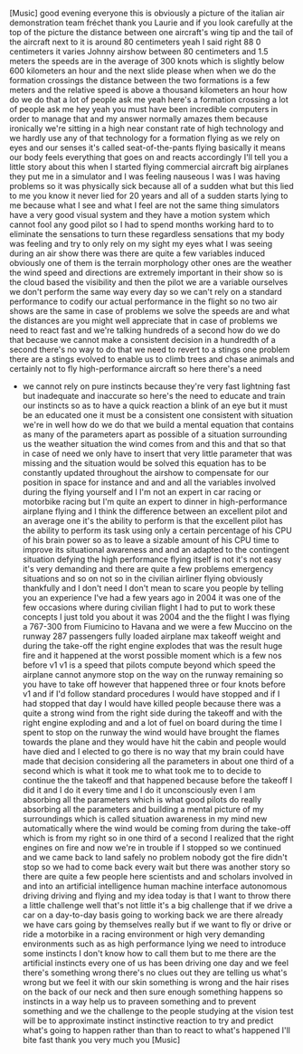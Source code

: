 
[Music]
good evening everyone this is obviously
a picture of the italian air
demonstration team fréchet thank you
Laurie and if you look carefully at the
top of the picture the distance between
one aircraft&#39;s wing tip and the tail of
the aircraft next to it is around 80
centimeters yeah I said right 88 0
centimeters
it varies Johnny airshow between 80
centimeters and 1.5 meters the speeds
are in the average of 300 knots which is
slightly below 600 kilometers an hour
and the next slide please
when when we do the formation crossings
the distance between the two formations
is a few meters and the relative speed
is above a thousand kilometers an hour
how do we do that a lot of people ask me
yeah here&#39;s a formation crossing a lot
of people ask me hey yeah you must have
been incredible computers in order to
manage that and my answer
normally amazes them because ironically
we&#39;re sitting in a high near constant
rate of high technology and we hardly
use any of that technology for a
formation flying as we rely on eyes and
our senses it&#39;s called seat-of-the-pants
flying basically it means our body feels
everything that goes on and reacts
accordingly
I&#39;ll tell you a little story about this
when I started flying commercial
aircraft big airplanes they put me in a
simulator and I was feeling nauseous
I was I was having problems so it was
physically sick because all of a sudden
what but this lied to me you know it
never lied for 20 years and all of a
sudden starts lying to me because what I
see and what I feel are not the same
thing
simulators have a very good visual
system and they have a motion system
which cannot fool any good pilot so I
had to spend months working hard to to
eliminate the sensations to turn these
regardless sensations that my body was
feeling and try to only rely on my sight
my eyes what I was seeing during an air
show there was there are quite a few
variables induced obviously one of them
is the terrain morphology other ones are
the weather the wind speed and
directions are extremely important in
their show so is the cloud based the
visibility and then the pilot we are a
variable ourselves we don&#39;t perform the
same way every day so we can&#39;t rely on a
standard performance to codify our
actual performance in the flight so no
two air shows are the same in case of
problems we solve the speeds are and
what the distances are you might well
appreciate that in case of problems we
need to react fast and we&#39;re talking
hundreds of a second how do we do that
because we cannot make a consistent
decision in a hundredth of a second
there&#39;s no way to do that we need to
revert to a stings one problem there are
a stings evolved to enable us to climb
trees and chase animals and certainly
not to fly high-performance aircraft so
here there&#39;s a need
- we cannot rely on pure instincts
because they&#39;re very fast lightning fast
but inadequate and inaccurate so here&#39;s
the need to educate and train our
instincts so as to have a quick reaction
a blink of an eye but it must be an
educated one it must be a consistent one
consistent with situation we&#39;re in well
how do we do that we build a mental
equation that contains as many of the
parameters apart as possible of a
situation surrounding us the weather
situation the wind comes from and this
and that so that in case of need we only
have to insert that very little
parameter that was missing and the
situation would be solved this equation
has to be constantly updated throughout
the airshow to compensate for our
position in space for instance and and
and all the variables involved during
the flying yourself and I I&#39;m not an
expert in car racing or motorbike racing
but I&#39;m quite an expert to dinner in
high-performance airplane flying and I
think the difference between an
excellent pilot and an average one it&#39;s
the ability to perform is that the
excellent pilot has the ability to
perform its task using only a certain
percentage of his CPU of his brain power
so as to leave a sizable amount of his
CPU time to improve its situational
awareness and and an adapted to the
contingent situation defying the high
performance flying itself is not it&#39;s
not easy it&#39;s very demanding and there
are quite a few problems emergency
situations and so on not so in the
civilian airliner flying obviously
thankfully and I don&#39;t need I don&#39;t mean
to scare you people by telling you an
experience I&#39;ve had a few years ago in
2004 it was one of the few occasions
where during civilian flight
I had to put to work these concepts I
just told you about it was 2004 and the
the flight I was flying a 767-300 from
Fiumicino to Havana and we were a few
Muccino on the runway 287 passengers
fully loaded airplane max takeoff weight
and during the take-off the right engine
explodes that was the result huge fire
and it happened at the worst possible
moment which is a few nos before v1 v1
is a speed that pilots compute beyond
which speed the airplane cannot anymore
stop on the way on the runway remaining
so you have to take off however that
happened three or four knots before v1
and if I&#39;d follow standard procedures I
would have stopped and if I had stopped
that day I would have killed people
because there was a quite a strong wind
from the right side during the takeoff
and with the right engine exploding and
and a lot of fuel on board during the
time I spent to stop on the runway the
wind would have brought the flames
towards the plane and they would have
hit the cabin and people would have died
and I elected to go there is no way that
my brain could have made that decision
considering all the parameters in about
one third of a second which is what it
took me to what took me to to decide to
continue the the takeoff and that
happened because before the takeoff
I did it and I do it every time and I do
it unconsciously even I am absorbing all
the parameters which is what good pilots
do really absorbing all the parameters
and building a mental picture of my
surroundings which is called situation
awareness in my mind new automatically
where the wind would be coming from
during the take-off which is from my
right so in one third of a second I
realized that the right engines on fire
and now we&#39;re in trouble if I stopped so
we continued and we came back to land
safely
no problem nobody got
the fire didn&#39;t stop so we had to come
back every wait but there was another
story so there are quite a few people
here scientists and and scholars
involved in and into an artificial
intelligence human machine interface
autonomous driving driving and flying
and my idea today is that I want to
throw there a little challenge well
that&#39;s not little it&#39;s a big challenge
that if we drive a car on a day-to-day
basis going to working back we are there
already we have cars going by themselves
really but if we want to fly or drive or
ride a motorbike in a racing environment
or high very demanding environments such
as as high performance lying we need to
introduce some instincts I don&#39;t know
how to call them but to me there are the
artificial instincts every one of us has
been driving one day and we feel there&#39;s
something wrong there&#39;s no clues out
they are telling us what&#39;s wrong but we
feel it with our skin something is wrong
and the hair rises on the back of our
neck and then sure enough something
happens so instincts in a way help us to
praveen something and to prevent
something and we the challenge to the
people studying at the vision test will
be to approximate instinct instinctive
reaction to try and predict what&#39;s going
to happen rather than than to react to
what&#39;s happened I&#39;ll bite fast thank you
very much
you
[Music]

